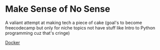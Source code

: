 # Make Sense of No Sense
A valiant attempt at making tech a piece of cake (goal's to become freecodecamp but only for niche topics not have stuff like Intro to Python programming cuz that's cringe)

[Docker](https://github.com/ScalarJerk/demystify-docker)
